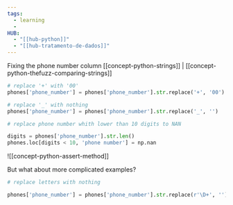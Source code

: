 ```yaml
---
tags:
  - learning
  - 
HUB:
  - "[[hub-python]]"
  - "[[hub-tratamento-de-dados]]"
---
```

Fixing the phone number column
[[concept-python-strings]] | [[concept-python-thefuzz-comparing-strings]]
```python
# replace '+' with '00'
phones['phone_number'] = phones['phone_number'].str.replace('+', '00')

# replace '_' with nothing
phones['phone_number'] = phones['phone_number'].str.replace('_', '')

# replace phone number whith lower than 10 digits to NAN

digits = phones['phone_number'].str.len()
phones.loc[digits < 10, 'phone number'] = np.nan
```

![[concept-python-assert-method]]

But what about more complicated examples?
```python
# replace letters with nothing

phones['phone_number'] = phones['phone_number'].str.replace(r'\D+', '')
```

